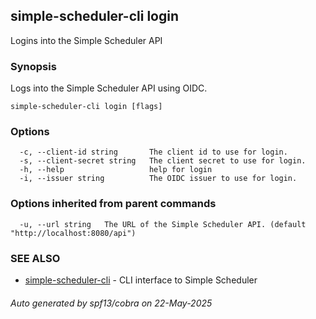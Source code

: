 ## simple-scheduler-cli login

Logins into the Simple Scheduler API

### Synopsis

Logs into the Simple Scheduler API using OIDC.

```
simple-scheduler-cli login [flags]
```

### Options

```
  -c, --client-id string       The client id to use for login.
  -s, --client-secret string   The client secret to use for login.
  -h, --help                   help for login
  -i, --issuer string          The OIDC issuer to use for login.
```

### Options inherited from parent commands

```
  -u, --url string   The URL of the Simple Scheduler API. (default "http://localhost:8080/api")
```

### SEE ALSO

* [simple-scheduler-cli](simple-scheduler-cli.md)	 - CLI interface to Simple Scheduler

###### Auto generated by spf13/cobra on 22-May-2025
